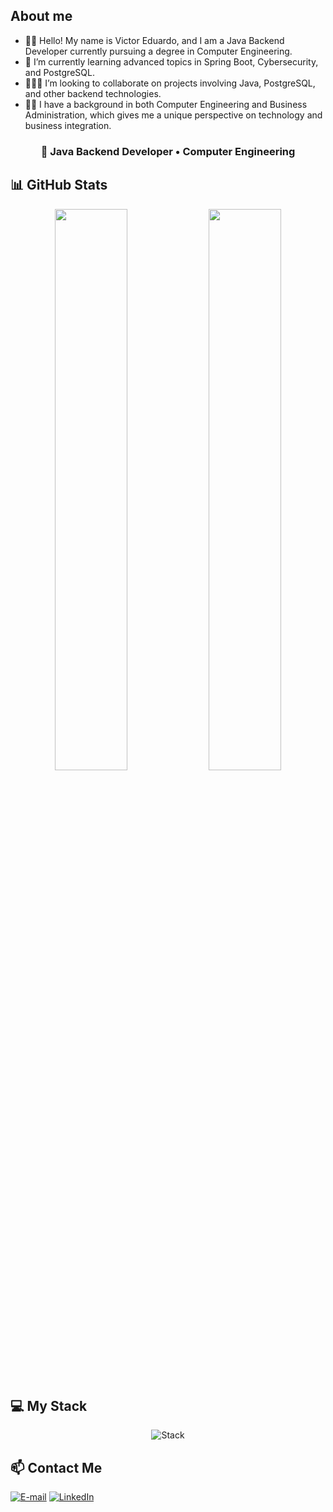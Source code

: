 ## About me

- 🖐🏻 Hello! My name is Victor Eduardo, and I am a Java Backend Developer currently pursuing a degree in Computer Engineering.  
- 🧠 I’m currently learning advanced topics in Spring Boot, Cybersecurity, and PostgreSQL.  
- 👨🏻‍💻 I’m looking to collaborate on projects involving Java, PostgreSQL, and other backend technologies.  
- 👦🏻 I have a background in both Computer Engineering and Business Administration, which gives me a unique perspective on technology and business integration.

<div align="center">
  
### 🎯 Java Backend Developer • Computer Engineering

</div>

## 📊 GitHub Stats

<p align="center">
  <img width="48%" src="https://github-readme-stats.vercel.app/api?username=VictorEdu-Dev&show_icons=true&count_private=true&title_color=80F7D4&icon_color=9d00ff&text_color=c9d1d9&bg_color=0d1117&border_color=fff0" />
  <img width="48%" src="https://github-readme-stats.vercel.app/api/top-langs/?username=VictorEdu-Dev&layout=compact&title_color=80F7D4&text_color=fff&bg_color=0d1117&border_color=fff0" />
</p>

## 💻 My Stack
<div align="center">
  
![Stack](https://skillicons.dev/icons?i=idea,clion,docker,aws,java,spring,c,html,css,git,github,postgres&theme=dark)

</div>

## 📫 Contact Me

[![E-mail](https://img.shields.io/badge/-email-020114?style=for-the-badge&logo=microsoft-outlook&logoColor=6ED2B6)](mailto:victoreduardodev@gmail.com)
[![LinkedIn](https://img.shields.io/badge/-LinkedIn-020114?style=for-the-badge&logo=linkedin&logoColor=6ED2B6)](https://www.linkedin.com/in/victor-eduardo-44687b202/)
